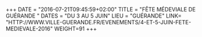 +++
DATE = "2016-07-21T09:45:59+02:00"
TITLE = "FÊTE MÉDEVIALE DE GUÉRANDE "
DATES = "DU 3 AU 5 JUIN"
LIEU = "GUÉRANDE"
LINK= "HTTP://WWW.VILLE-GUERANDE.FR/EVENEMENTS/4-ET-5-JUIN-FETE-MEDIEVALE-2016"
WEIGHT=91
+++

